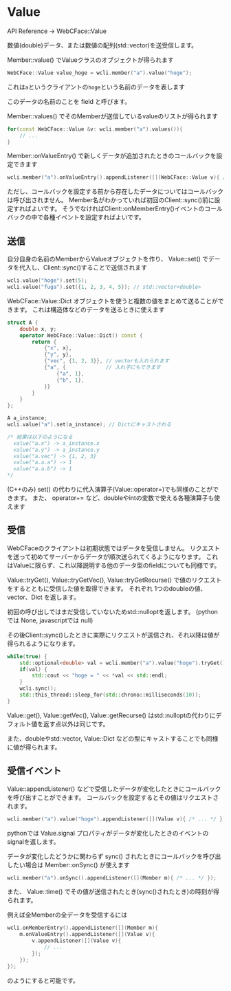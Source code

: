 # Value

API Reference → WebCFace::Value

数値(double)データ、または数値の配列(std::vector<double>)を送受信します。

Member::value() でValueクラスのオブジェクトが得られます
```cpp
WebCFace::Value value_hoge = wcli.member("a").value("hoge");
```
これは`a`というクライアントの`hoge`という名前のデータを表します

このデータの名前のことを field と呼びます。

Member::values() でそのMemberが送信しているvalueのリストが得られます
```cpp
for(const WebCFace::Value &v: wcli.member("a").values()){
	// ...
}
```

Member::onValueEntry() で新しくデータが追加されたときのコールバックを設定できます
```cpp
wcli.member("a").onValueEntry().appendListener([](WebCFace::Value v){ /* ... */ });
```
ただし、コールバックを設定する前から存在したデータについてはコールバックは呼び出されません。
Member名がわかっていれば初回のClient::sync()前に設定すればよいです。
そうでなければClient::onMemberEntry()イベントのコールバックの中で各種イベントを設定すればよいです。

## 送信

自分自身の名前のMemberからValueオブジェクトを作り、 Value::set() でデータを代入し、Client::sync()することで送信されます
```cpp
wcli.value("hoge").set(5);
wcli.value("fuga").set({1, 2, 3, 4, 5}); // std::vector<double>
```

WebCFace::Value::Dict オブジェクトを使うと複数の値をまとめて送ることができます。
これは構造体などのデータを送るときに使えます
```cpp
struct A {
	double x, y;
	operator WebCFace::Value::Dict() const {
		return {
			{"x", x},
			{"y", y},
			{"vec", {1, 2, 3}}, // vectorも入れられます
			{"a", {             // 入れ子にもできます
				{"a", 1},
				{"b", 1},
			}}
		}
	}
};

A a_instance;
wcli.value("a").set(a_instance); // Dictにキャストされる

/* 結果は以下のようになる
  value("a.x") -> a_instance.x
  value("a.y") -> a_instance.y
  value("a.vec") -> {1, 2, 3}
  value("a.a.a") -> 1
  value("a.a.b") -> 1
*/
```

 (C++のみ) set() の代わりに代入演算子(Value::operator=)でも同様のことができます。
また、 operator+= など、doubleやintの変数で使える各種演算子も使えます

## 受信

WebCFaceのクライアントは初期状態ではデータを受信しません。
リクエストを送って初めてサーバーからデータが順次送られてくるようになります。
これはValueに限らず、これ以降説明する他のデータ型のfieldについても同様です。

Value::tryGet(), Value::tryGetVec(), Value::tryGetRecurse() で値のリクエストをするとともに受信した値を取得できます。
それぞれ 1つのdoubleの値、vector、Dict を返します。

初回の呼び出しではまだ受信していないためstd::nulloptを返します。
(pythonでは None, javascriptでは null)

その後Client::sync()したときに実際にリクエストが送信され、それ以降は値が得られるようになります。
```cpp
while(true) {
	std::optional<double> val = wcli.member("a").value("hoge").tryGet();
	if(val) {
		std::cout << "hoge = " << *val << std::endl;
	}
	wcli.sync();
	std::this_thread::sleep_for(std::chrono::milliseconds(10));
}
```

Value::get(), Value::getVec(), Value::getRecurse() はstd::nulloptの代わりにデフォルト値を返す点以外は同じです。

また、doubleやstd::vector<double>, Value::Dict などの型にキャストすることでも同様に値が得られます。

## 受信イベント

Value::appendListener() などで受信したデータが変化したときにコールバックを呼び出すことができます。
コールバックを設定するとその値はリクエストされます。
```cpp
wcli.member("a").value("hoge").appendListener([](Value v){ /* ... */ });
```
pythonでは Value.signal プロパティがデータが変化したときのイベントのsignalを返します。

データが変化したどうかに関わらず sync() されたときにコールバックを呼び出したい場合は Member::onSync() が使えます
```cpp
wcli.member("a").onSync().appendListener([](Member m){ /* ... */ });
```

また、 Value::time() でその値が送信されたとき(sync()されたとき)の時刻が得られます。

例えば全Memberの全データを受信するには
```cpp
wcli.onMemberEntry().appendListener([](Member m){
	m.onValueEntry().appendListener([](Value v){
		v.appendListener([](Value v){
			// ...
		});
	});
});
```
のようにすると可能です。
